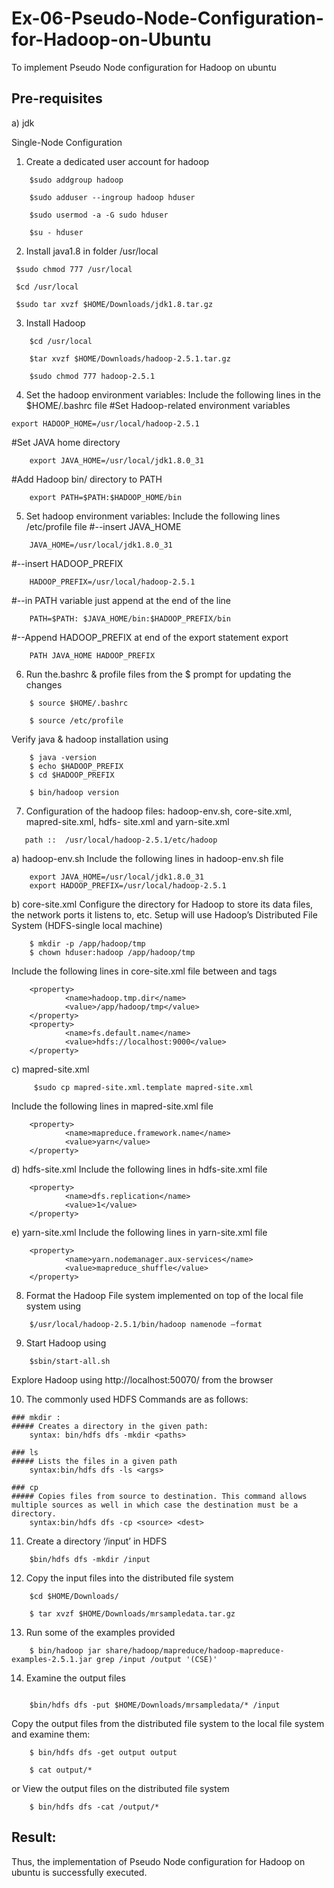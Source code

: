 # Ex-06-Pseudo-Node-Configuration-for-Hadoop-on-Ubuntu

To implement Pseudo Node configuration for Hadoop on ubuntu

## Pre-requisites

a) jdk

Single-Node Configuration

1.	Create a dedicated user account for hadoop
```
    $sudo addgroup hadoop

    $sudo adduser --ingroup hadoop hduser

    $sudo usermod -a -G sudo hduser

    $su - hduser
```
2.	Install java1.8 in folder /usr/local
   ```
    $sudo chmod 777 /usr/local

    $cd /usr/local

    $sudo tar xvzf $HOME/Downloads/jdk1.8.tar.gz
```
3.	Install Hadoop
```
    $cd /usr/local

    $tar xvzf $HOME/Downloads/hadoop-2.5.1.tar.gz

    $sudo chmod 777 hadoop-2.5.1
```
4.	Set the hadoop environment variables: Include the following lines in the
$HOME/.bashrc file
#Set Hadoop-related environment variables
```
export HADOOP_HOME=/usr/local/hadoop-2.5.1
```
#Set JAVA home directory
```
    export JAVA_HOME=/usr/local/jdk1.8.0_31
```
#Add Hadoop bin/ directory to PATH
```
    export PATH=$PATH:$HADOOP_HOME/bin
```
 
5.	Set hadoop environment variables: Include the following lines /etc/profile file
#--insert JAVA_HOME
```
    JAVA_HOME=/usr/local/jdk1.8.0_31
```
#--insert HADOOP_PREFIX
```
    HADOOP_PREFIX=/usr/local/hadoop-2.5.1
```
#--in PATH variable just append at the end of the line
```
    PATH=$PATH: $JAVA_HOME/bin:$HADOOP_PREFIX/bin
```
#--Append HADOOP_PREFIX at end of the export statement export
```
    PATH JAVA_HOME HADOOP_PREFIX
```

6.	Run the.bashrc & profile files from the $ prompt for updating the changes

```
    $ source $HOME/.bashrc

    $ source /etc/profile
```
Verify java & hadoop installation using
```
    $ java -version
    $ echo $HADOOP_PREFIX
    $ cd $HADOOP_PREFIX

    $ bin/hadoop version
```



7.	Configuration of the hadoop files: hadoop-env.sh, core-site.xml, mapred-site.xml, hdfs- site.xml and yarn-site.xml
```
   path ::	/usr/local/hadoop-2.5.1/etc/hadoop
```
a)	hadoop-env.sh
Include the following lines in hadoop-env.sh file
```
    export JAVA_HOME=/usr/local/jdk1.8.0_31
    export HADOOP_PREFIX=/usr/local/hadoop-2.5.1
```

b)	core-site.xml
Configure the directory for Hadoop to store its data files, the network ports it listens to, etc. Setup will use Hadoop’s Distributed File System (HDFS-single local machine)
```
    $ mkdir -p /app/hadoop/tmp
    $ chown hduser:hadoop /app/hadoop/tmp
```

 
Include the following lines in core-site.xml file between <configuration> and
</configuration> tags
```
    <property>
            <name>hadoop.tmp.dir</name>
            <value>/app/hadoop/tmp</value>
    </property>
    <property>
            <name>fs.default.name</name>
            <value>hdfs://localhost:9000</value>
    </property>
```

c)	mapred-site.xml
```
     $sudo cp mapred-site.xml.template mapred-site.xml
``` 

Include the following lines in mapred-site.xml file
```
    <property>
            <name>mapreduce.framework.name</name>
            <value>yarn</value>
    </property>
```

 

d)	hdfs-site.xml
Include the following lines in hdfs-site.xml file
```
    <property>
            <name>dfs.replication</name>
            <value>1</value>
    </property>
```


e)	yarn-site.xml
Include the following lines in yarn-site.xml file
```
    <property>
            <name>yarn.nodemanager.aux-services</name>
            <value>mapreduce_shuffle</value>
    </property>
```
8.	Format the Hadoop File system implemented on top of the local file system using
```
    $/usr/local/hadoop-2.5.1/bin/hadoop namenode –format
```
9.	Start Hadoop using
```
    $sbin/start-all.sh
```


Explore Hadoop using http://localhost:50070/ from the browser	
 
10.	The commonly used HDFS Commands are as follows:
```
### mkdir :
##### Creates a directory in the given path:
    syntax: bin/hdfs dfs -mkdir <paths>

### ls
##### Lists the files in a given path
    syntax:bin/hdfs dfs -ls <args>

### cp
##### Copies files from source to destination. This command allows multiple sources as well in which case the destination must be a directory.
    syntax:bin/hdfs dfs -cp <source> <dest>
```

11.	Create a directory ‘/input’ in HDFS
```
    $bin/hdfs dfs -mkdir /input
```

12.	Copy the input files into the distributed file system
```
    $cd $HOME/Downloads/

    $ tar xvzf $HOME/Downloads/mrsampledata.tar.gz
```

13.	Run some of the examples provided
```
    $ bin/hadoop jar share/hadoop/mapreduce/hadoop-mapreduce- examples-2.5.1.jar grep /input /output '(CSE)'
```

14.	Examine the output files
```    $ cd $HADOOP_PREFIX

    $bin/hdfs dfs -put $HOME/Downloads/mrsampledata/* /input
```
Copy the output files from the distributed file system to the local file system and examine them:
```
    $ bin/hdfs dfs -get output output
    
    $ cat output/*
```
or
View the output files on the distributed file system
```
    $ bin/hdfs dfs -cat /output/*
```
## Result:
Thus, the implementation of Pseudo Node configuration for Hadoop on ubuntu is successfully executed.
